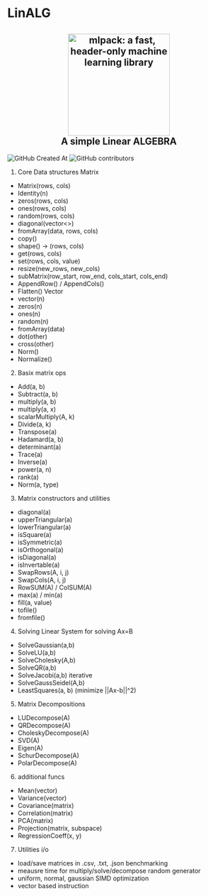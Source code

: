 # LinALG

<h2 align="center">
  <a href="https://mlpack.org"><img src="https://upload.wikimedia.org/wikipedia/commons/2/2f/Linear_subspaces_with_shading.svg" style="background-color:rgba(0,0,0,0);" height=230 alt="mlpack: a fast, header-only machine learning library"></a>
  <br>A simple Linear ALGEBRA<br>
</h2>

![GitHub Created At](https://img.shields.io/github/created-at/FreezB11/linALG)
![GitHub contributors](https://img.shields.io/github/contributors/FreezB11/linALG)



1. Core Data structures
Matrix
 - Matrix(rows, cols)
 - Identity(n)
 - zeros(rows, cols)
 - ones(rows, cols)
 - random(rows, cols)
 - diagonal(vector<>)
 - fromArray(data, rows, cols)
 - copy()
 - shape() -> (rows, cols)
 - get(rows, cols)
 - set(rows, cols, value)
 - resize(new_rows, new_cols)
 - subMatrix(row_start, row_end, cols_start, cols_end)
 - AppendRow() / AppendCols()
 - Flatten()
Vector
 - vector(n)
 - zeros(n)
 - ones(n)
 - random(n)
 - fromArray(data)
 - dot(other)
 - cross(other)
 - Norm()
 - Normalize()

2. Basix matrix ops
 - Add(a, b)
 - Subtract(a, b)
 - multiply(a, b)
 - multiply(a, x)
 - scalarMultiply(A, k)
 - Divide(a, k)
 - Transpose(a)
 - Hadamard(a, b)
 - determinant(a)
 - Trace(a)
 - Inverse(a)
 - power(a, n)
 - rank(a)
 - Norm(a, type)

3. Matrix constructors and utilities
 - diagonal(a)
 - upperTriangular(a)
 - lowerTriangular(a)
 - isSquare(a)
 - isSymmetric(a)
 - isOrthogonal(a)
 - isDiagonal(a)
 - isInvertable(a)
 - SwapRows(A, i, j)
 - SwapCols(A, i, j)
 - RowSUM(A) / ColSUM(A)
 - max(a) / min(a)
 - fill(a, value)
 - tofile()
 - fromfile()

4. Solving Linear System
for solving Ax=B
 - SolveGaussian(a,b)
 - SolveLU(a,b)
 - SolveCholesky(A,b)
 - SolveQR(a,b)
 - SolveJacobi(a,b) iterative
 - SolveGaussSeidel(A,b)
 - LeastSquares(a, b) (minimize ||Ax-b||^2)

5. Matrix Decompositions
 - LUDecompose(A)
 - QRDecompose(A)
 - CholeskyDecompose(A)
 - SVD(A)
 - Eigen(A)
 - SchurDecompose(A)
 - PolarDecompose(A)

6. additional funcs
 - Mean(vector)
 - Variance(vector)
 - Covariance(matrix)
 - Correlation(matrix)
 - PCA(matrix)
 - Projection(matrix, subspace)
 - RegressionCoeff(x, y)

7. Utilities
i/o
 - load/save matrices in .csv, .txt, .json
benchmarking
 - meausre time for multiply/solve/decompose
random generator
 - uniform, normal, gaussian
SIMD optimization
 - vector based instruction